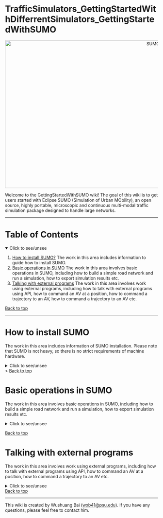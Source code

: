 # TrafficSimulators_GettingStartedWithDifferrentSimulators_GettingStartedWithSUMO


<p align="center">
<img src="https://github.com/ivsg-psu/TrafficSimulators_GettingStartedWithDifferrentSimulators_GettingStartedWithSUMO/blob/main/Documents/Images/SUMODemo2.png" alt="SUMO" width="960" height="486">
</p>
Welcome to the GettingStartedWithSUMO wiki! The goal of this wiki is to get users started with Eclipse SUMO (Simulation of Urban MObility), an open source, highly portable, microscopic and continuous multi-modal traffic simulation package designed to handle large networks.

***

<!-- TABLE OF CONTENTS -->
# Table of Contents
<details open>
  <summary> Click to see/unsee </summary>
  <ol>
    <li>
        <a href="#how-to-install-sumo">How to install SUMO?</a>
        The work in this area includes information to guide how to install SUMO. 
    </li>
    <li>
        <a href="#basic-operations-in-sumo">Basic operations in SUMO</a> 
        The work in this area involves basic operations in SUMO, including how to build a simple road network and run a simulation, how to export simulation results etc.
    </li>
    <li>
        <a href="#talking-with-external-programs">Talking with external programs</a>
        The work in this area involves work using external programs, including how to talk with external programs using API, how to command an AV at a position, how to command a trajectory to an AV, how to command a trajectory to an AV etc. 
    </li>    
  </ol>
</details>

<a href="#table-of-contents">Back to top</a>

***
# How to install SUMO
The work in this area includes information of SUMO installation. Please note that SUMO is not heavy, so there is no strict requirements of machine hardware.
<details closed> 
  <summary> Click to see/unsee </summary>
  <ul>
    <li>
      <a href="https://sumo.dlr.de/docs/Downloads.php">
      How to install SUMO
      </a>
      <br>
      This wiki page presents the information of SUMO installation.
    </li>
  </ul>
</details>>
<a href="#table-of-contents">Back to top</a>

# Basic operations in SUMO
The work in this area involves basic operations in SUMO, including how to build a simple road network and run a simulation, how to export simulation results etc.
<details closed> 
  <summary> Click to see/unsee </summary>
  <ul>
    <li>
      <a href="https://sumo.dlr.de/docs/Tutorials/Hello_World.html">
      Building a simple road network
      </a>
      <br>
      This is the link instructing how to build a road network in SUMO and run the simulation. This is well described in SUMO official tutorial so it is referenced. 
    </li>
    <li>
      <a href="https://github.com/ivsg-psu/TrafficSimulators_GettingStartedWithDifferrentSimulators_GettingStartedWithSUMO/blob/main/Documents/How%20to%20export%20SUMO%20simulation%20results.pptx">
      How to export SUMO simulation results. 
      </a>
      <br>
      This wiki page presents the work instructing how to export SUMO simulation results. 
    </li>
  </ul>
</details>

<a href="#table-of-contents">Back to top</a>

# Talking with external programs
The work in this area involves work using external programs, including how to talk with external programs using API, how to command an AV at a position, how to command a trajectory to an AV etc.
<details closed> 
  <summary> Click to see/unsee </summary>
  <ul>
    <li>
      <a href="https://github.com/ivsg-psu/TrafficSimulators_GettingStartedWithDifferrentSimulators_GettingStartedWithSUMO/blob/main/Documents/How%20to%20talk%20to%20SUMO%20through%20python%20API.pptx">
    How to talk with external programs using API
      </a>
      <br>
    The work in this area involves information to guide how to talk with external programs using API
    </li>
    <li>
      <a href="https://github.com/ivsg-psu/TrafficSimulators_GettingStartedWithDifferrentSimulators_GettingStartedWithSUMO/blob/main/Documents/How%20to%20command%20an%20AV%20at%20a%20position.pptx">
    How to command an AV at a position
      </a>
      <br>
    The work in this area involves information to guide how to command an AV at a position
    </li>  
    <li>
      <a href="https://github.com/ivsg-psu/TrafficSimulators_GettingStartedWithDifferrentSimulators_GettingStartedWithSUMO/blob/main/Documents/How%20to%20command%20a%20trajectory%20to%20an%20AV.pptx">
    How to command a trajectory to an AV
      </a>
      <br>
    The work in this area involves information to guide how to command a trajectory to an AV
    </li>     
  </ul>
</details>
<a href="#table-of-contents">Back to top</a>


---
This wiki is created by Wushuang Bai (wxb41@psu.edu). If you have any questions, please feel free to contact him. 


